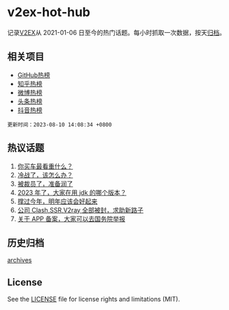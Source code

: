 # v2ex-hot-hub

 记录[V2EX](https://www.v2ex.com/)从 2021-01-06 日至今的热门话题。每小时抓取一次数据，按天[归档](archives)。
 
 ## 相关项目

- [GitHub热榜](https://github.com/snaildev/github-hot-hub)
- [知乎热榜](https://github.com/snaildev/zhihu-hot-hub)
- [微博热榜](https://github.com/snaildev/weibo-hot-hub)
- [头条热榜](https://github.com/snaildev/toutiao-hot-hub)
- [抖音热榜](https://github.com/snaildev/douyin-hot-hub)


 `更新时间：2023-08-10 14:08:34 +0800`

## 热议话题

1. [你买车最看重什么？](https://www.v2ex.com/t/963755)
1. [冷战了，该怎么办？](https://www.v2ex.com/t/963959)
1. [被裁员了，准备润了](https://www.v2ex.com/t/963878)
1. [2023 年了，大家在用 jdk 的哪个版本？](https://www.v2ex.com/t/963756)
1. [撑过今年，明年应该会好起来](https://www.v2ex.com/t/963963)
1. [公司 Clash,SSR,V2ray 全部被封，求助新路子](https://www.v2ex.com/t/963849)
1. [关于 APP 备案，大家可以去国务院举报](https://www.v2ex.com/t/964007)

## 历史归档

[archives](archives)

## License

See the [LICENSE](LICENSE) file for license rights and limitations (MIT).
